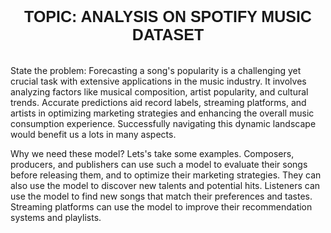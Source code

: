 <div style="text-align: center; font-family: 'Trebuchet MS', Arial, sans-serif; padding: 20px; font-size: 25px; font-weight: bold; border-radius: 0 0 0 0">
  TOPIC: ANALYSIS ON SPOTIFY MUSIC DATASET
</div>


State the problem:
Forecasting a song's popularity is a challenging yet crucial task with extensive applications in the music industry. It involves analyzing factors like musical composition, artist popularity, and cultural trends. Accurate predictions aid record labels, streaming platforms, and artists in optimizing marketing strategies and enhancing the overall music consumption experience. Successfully navigating this dynamic landscape would benefit us a lots in many aspects.

Why we need these model?
Lets's take some examples. Composers, producers, and publishers can use such a model to evaluate their songs before releasing them, and to optimize their marketing strategies. They can also use the model to discover new talents and potential hits. Listeners can use the model to find new songs that match their preferences and tastes. Streaming platforms can use the model to improve their recommendation systems and playlists.
